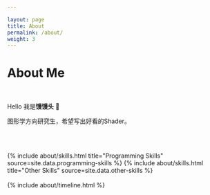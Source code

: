 ```yaml
---

layout: page
title: About
permalink: /about/
weight: 3
---
```


# **About Me**

<br>

Hello 我是**馒馒头** :wave:<br>

图形学方向研究生，希望写出好看的Shader。 <br>

<br><br>



<div class="row">
{% include about/skills.html title="Programming Skills" source=site.data.programming-skills %}
{% include about/skills.html title="Other Skills" source=site.data.other-skills %}
</div>
<br>


<div class="row">
{% include about/timeline.html %}
</div>


